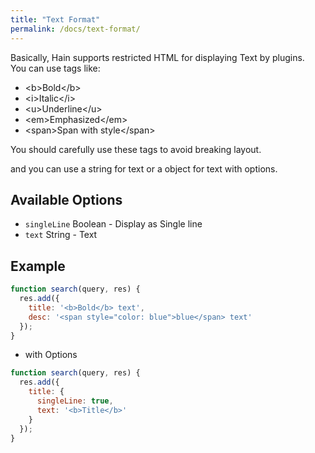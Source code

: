 ```yaml
---
title: "Text Format"
permalink: /docs/text-format/
---
```


Basically, Hain supports restricted HTML for displaying Text by plugins.  
You can use tags like:

* \<b\>Bold\</b\>
* \<i\>Italic\</i\>
* \<u\>Underline\</u\>
* \<em\>Emphasized\</em\>
* \<span\>Span with style\</span\>

You should carefully use these tags to avoid breaking layout.

and you can use a string for text or a object for text with options.

## Available Options
* `singleLine` Boolean - Display as Single line
* `text` String - Text

## Example

```javascript
function search(query, res) {
  res.add({
    title: '<b>Bold</b> text',
    desc: '<span style="color: blue">blue</span> text'
  });
}
```
- with Options
```javascript
function search(query, res) {
  res.add({
    title: {
      singleLine: true,
      text: '<b>Title</b>'
    }
  });
}
```
